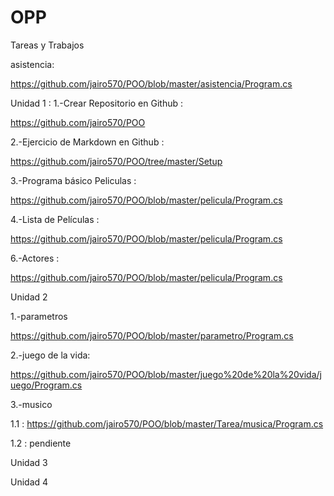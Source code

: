 # OPP 
Tareas y Trabajos


asistencia:

https://github.com/jairo570/POO/blob/master/asistencia/Program.cs

Unidad 1 :
1.-Crear Repositorio en Github :


https://github.com/jairo570/POO


2.-Ejercicio de Markdown en Github : 


https://github.com/jairo570/POO/tree/master/Setup


3.-Programa básico Peliculas :


https://github.com/jairo570/POO/blob/master/pelicula/Program.cs


4.-Lista de Películas  :


https://github.com/jairo570/POO/blob/master/pelicula/Program.cs


6.-Actores :


https://github.com/jairo570/POO/blob/master/pelicula/Program.cs

Unidad 2

1.-parametros 

https://github.com/jairo570/POO/blob/master/parametro/Program.cs

2.-juego de la vida:

https://github.com/jairo570/POO/blob/master/juego%20de%20la%20vida/juego/Program.cs

3.-musico

1.1 : https://github.com/jairo570/POO/blob/master/Tarea/musica/Program.cs

1.2 : pendiente



Unidad 3


Unidad 4
